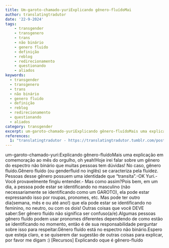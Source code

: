 ```yaml
---
title: Um-garoto-chamado-yuriExplicando gênero-fluídoMai
author: translatingtradutor
date: '22-9-2024'
tags:
    - transgender
    - transgenero
    - trans
    - não binário
    - genero fluido
    - definição
    - reblog
    - redirecionamento
    - questionando
    - aliados
keywords:
  - transgender
  - transgenero
  - trans
  - não binário
  - genero fluido
  - definição
  - reblog
  - redirecionamento
  - questionando
  - aliados
category: transgender
excerpt: um-garoto-chamado-yuriExplicando gênero-fluídoMais uma explicação em comemoração ao mês do orgulho, oh yeah!Hoje irei falar sobre um gênero do espect...
references:
  1: "translatingtradutor - https://translatingtradutor.tumblr.com/post/762320541304684544/explicando-g%C3%AAnero-flu%C3%ADdo"
---
```


um-garoto-chamado-yuri:Explicando gênero-fluídoMais uma explicação em comemoração ao mês do orgulho, oh yeah!Hoje irei falar sobre um gênero do espectro não binário que muitas pessoas tem dúvidas! No caso, gênero fluído.Gênero fluído (ou genderfluid no inglês) se caracteriza pela fluidez. Pessoas desse gênero possuem uma identidade que “transita”.-OK Yuri.- Você provavelmente fingiu entender.- Mas como assim?Pois bem, em um dia, a pessoa pode estar se identificando no masculino (não necessariamente se identificando como um GAROTO), ela pode estar expressando isso por roupas, pronomes, etc. Mas pode ter outro dia(semana, mês e ou até ano!) que ela pode estar se identificando no feminino, no neutro, ou com os dois! Outras coisas que você DEVE saber:Ser gênero fluído não significa ser confuso(a/e).Algumas pessoas gênero fluído podem usar pronomes diferentes dependendo de como estão se identificando no momento, então é de sua responsabilidade perguntar sobre isso para respeitar.Gênero fluído está no espectro não binário.Espero que esteja claro, e se quiserem dar sugestão de outras coisas para explicar, por favor me digam :)
[Recursos] Explicando oque é gênero-fluído